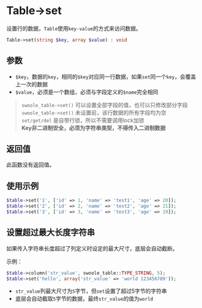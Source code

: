 # Table->set

设置行的数据，`Table`使用`key-value`的方式来访问数据。
```php
Table->set(string $key, array $value) : void
```

参数
----
* `$key`，数据的`key`，相同的`$key`对应同一行数据，如果`set`同一个`key`，会覆盖上一次的数据
* `$value`，必须是一个数组，必须与字段定义的`$name`完全相同

> `swoole_table->set()` 可以设置全部字段的值，也可以只修改部分字段  
> `swoole_table->set()` 未设置前，该行数据的所有字段均为空  
> `set/get/del` 是自带行锁，所以不需要调用lock加锁  
> **Key非二进制安全，必须为字符串类型，不得传入二进制数据**

返回值
----
此函数没有返回值。

使用示例
----
```php
$table->set('1', ['id' => 1, 'name' => 'test1', 'age' => 20]);
$table->set('2', ['id' => 2, 'name' => 'test2', 'age' => 21]);
$table->set('3', ['id' => 3, 'name' => 'test3', 'age' => 19]);
```

设置超过最大长度字符串
----
如果传入字符串长度超过了列定义时设定的最大尺寸，底层会自动截断。

示例：
```php
$table->column('str_value', swoole_table::TYPE_STRING, 5);
$table->set('hello', array('str_value' => 'world 123456789'));
```
* `str_value`列最大尺寸为`5`字节，但`set`设置了超过5字节的字符串
* 底层会自动截取`5`字节的数据，最终`str_value`的值为`world`
